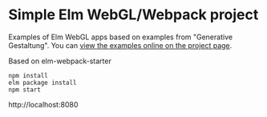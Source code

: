 # Simple Elm WebGL/Webpack project
Examples of Elm WebGL apps based on examples from "Generative Gestaltung". You can [view the examples online on the project page](https://github.com/tilmans/elm-webgl-generative-design).

Based on elm-webpack-starter

    npm install
    elm package install
    npm start
    
http://localhost:8080
